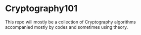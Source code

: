 # Cryptography101
This repo will mostly be a collection of Cryptography algorithms accompanied mostly by codes and sometimes using theory.
